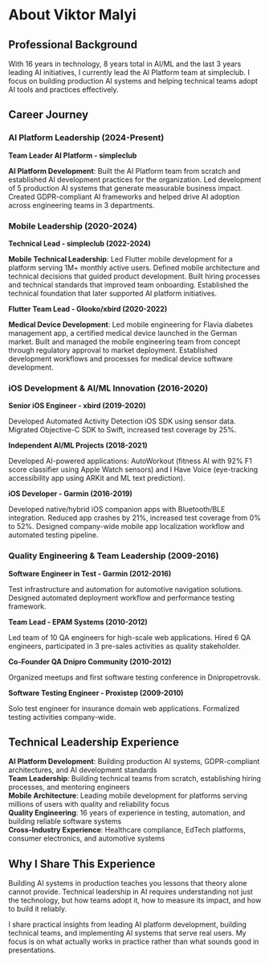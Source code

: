 # About Viktor Malyi

## Professional Background

With 16 years in technology, 8 years total in AI/ML and the last 3 years leading AI initiatives, I currently lead the AI Platform team at simpleclub. I focus on building production AI systems and helping technical teams adopt AI tools and practices effectively.

## Career Journey

### AI Platform Leadership (2024-Present)
**Team Leader AI Platform - simpleclub**

**AI Platform Development**: Built the AI Platform team from scratch and established AI development practices for the organization. Led development of 5 production AI systems that generate measurable business impact. Created GDPR-compliant AI frameworks and helped drive AI adoption across engineering teams in 3 departments.

### Mobile Leadership (2020-2024)
**Technical Lead - simpleclub (2022-2024)**

**Mobile Technical Leadership**: Led Flutter mobile development for a platform serving 1M+ monthly active users. Defined mobile architecture and technical decisions that guided product development. Built hiring processes and technical standards that improved team onboarding. Established the technical foundation that later supported AI platform initiatives.

**Flutter Team Lead - Glooko/xbird (2020-2022)**

**Medical Device Development**: Led mobile engineering for Flavia diabetes management app, a certified medical device launched in the German market. Built and managed the mobile engineering team from concept through regulatory approval to market deployment. Established development workflows and processes for medical device software development.

### iOS Development & AI/ML Innovation (2016-2020)
**Senior iOS Engineer - xbird (2019-2020)**

Developed Automated Activity Detection iOS SDK using sensor data. Migrated Objective-C SDK to Swift, increased test coverage by 25%.

**Independent AI/ML Projects (2018-2021)**

Developed AI-powered applications: AutoWorkout (fitness AI with 92% F1 score classifier using Apple Watch sensors) and I Have Voice (eye-tracking accessibility app using ARKit and ML text prediction).

**iOS Developer - Garmin (2016-2019)**

Developed native/hybrid iOS companion apps with Bluetooth/BLE integration. Reduced app crashes by 21%, increased test coverage from 0% to 52%. Designed company-wide mobile app localization workflow and automated testing pipeline.

### Quality Engineering & Team Leadership (2009-2016)
**Software Engineer in Test - Garmin (2012-2016)**

Test infrastructure and automation for automotive navigation solutions. Designed automated deployment workflow and performance testing framework.

**Team Lead - EPAM Systems (2010-2012)**

Led team of 10 QA engineers for high-scale web applications. Hired 6 QA engineers, participated in 3 pre-sales activities as quality stakeholder.

**Co-Founder QA Dnipro Community (2010-2012)**

Organized meetups and first software testing conference in Dnipropetrovsk.

**Software Testing Engineer - Proxistep (2009-2010)**

Solo test engineer for insurance domain web applications. Formalized testing activities company-wide.


## Technical Leadership Experience

**AI Platform Development**: Building production AI systems, GDPR-compliant architectures, and AI development standards  
**Team Leadership**: Building technical teams from scratch, establishing hiring processes, and mentoring engineers  
**Mobile Architecture**: Leading mobile development for platforms serving millions of users with quality and reliability focus  
**Quality Engineering**: 16 years of experience in testing, automation, and building reliable software systems  
**Cross-Industry Experience**: Healthcare compliance, EdTech platforms, consumer electronics, and automotive systems

## Why I Share This Experience

Building AI systems in production teaches you lessons that theory alone cannot provide. Technical leadership in AI requires understanding not just the technology, but how teams adopt it, how to measure its impact, and how to build it reliably.

I share practical insights from leading AI platform development, building technical teams, and implementing AI systems that serve real users. My focus is on what actually works in practice rather than what sounds good in presentations.